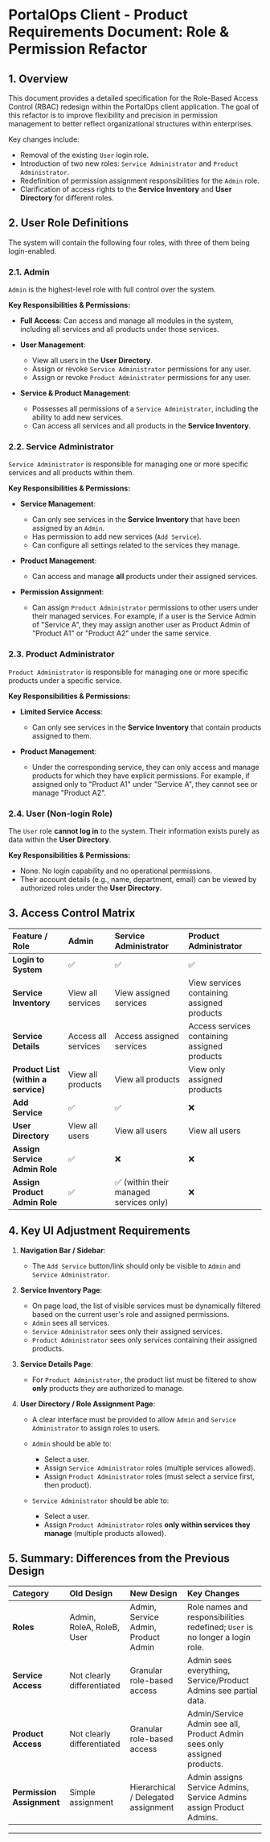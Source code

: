 # PortalOps Client - Product Requirements Document: Role & Permission Refactor

## 1. Overview

This document provides a detailed specification for the Role-Based Access Control (RBAC) redesign within the PortalOps client application. The goal of this refactor is to improve flexibility and precision in permission management to better reflect organizational structures within enterprises.

Key changes include:

* Removal of the existing `User` login role.
* Introduction of two new roles: `Service Administrator` and `Product Administrator`.
* Redefinition of permission assignment responsibilities for the `Admin` role.
* Clarification of access rights to the **Service Inventory** and **User Directory** for different roles.

## 2. User Role Definitions

The system will contain the following four roles, with three of them being login-enabled.

### 2.1. Admin

`Admin` is the highest-level role with full control over the system.

**Key Responsibilities & Permissions:**

* **Full Access**: Can access and manage all modules in the system, including all services and all products under those services.
* **User Management**:

  * View all users in the **User Directory**.
  * Assign or revoke `Service Administrator` permissions for any user.
  * Assign or revoke `Product Administrator` permissions for any user.
* **Service & Product Management**:

  * Possesses all permissions of a `Service Administrator`, including the ability to add new services.
  * Can access all services and all products in the **Service Inventory**.

### 2.2. Service Administrator

`Service Administrator` is responsible for managing one or more specific services and all products within them.

**Key Responsibilities & Permissions:**

* **Service Management**:

  * Can only see services in the **Service Inventory** that have been assigned by an `Admin`.
  * Has permission to add new services (`Add Service`).
  * Can configure all settings related to the services they manage.
* **Product Management**:

  * Can access and manage **all** products under their assigned services.
* **Permission Assignment**:

  * Can assign `Product Administrator` permissions to other users under their managed services.
    For example, if a user is the Service Admin of "Service A", they may assign another user as Product Admin of "Product A1" or "Product A2" under the same service.

### 2.3. Product Administrator

`Product Administrator` is responsible for managing one or more specific products under a specific service.

**Key Responsibilities & Permissions:**

* **Limited Service Access**:

  * Can only see services in the **Service Inventory** that contain products assigned to them.
* **Product Management**:

  * Under the corresponding service, they can only access and manage products for which they have explicit permissions.
    For example, if assigned only to "Product A1" under "Service A", they cannot see or manage "Product A2".

### 2.4. User (Non-login Role)

The `User` role **cannot log in** to the system. Their information exists purely as data within the **User Directory**.

**Key Responsibilities & Permissions:**

* None. No login capability and no operational permissions.
* Their account details (e.g., name, department, email) can be viewed by authorized roles under the **User Directory**.

## 3. Access Control Matrix

| Feature / Role                      | Admin               | Service Administrator                  | Product Administrator                        |
| :---------------------------------- | :------------------ | :------------------------------------- | :------------------------------------------- |
| **Login to System**                 | ✅                   | ✅                                      | ✅                                            |
| **Service Inventory**               | View all services   | View assigned services                 | View services containing assigned products   |
| **Service Details**                 | Access all services | Access assigned services               | Access services containing assigned products |
| **Product List (within a service)** | View all products   | View all products                      | View only assigned products                  |
| **Add Service**                     | ✅                   | ✅                                      | ❌                                            |
| **User Directory**                  | View all users      | View all users                         | View all users                               |
| **Assign Service Admin Role**       | ✅                   | ❌                                      | ❌                                            |
| **Assign Product Admin Role**       | ✅                   | ✅ (within their managed services only) | ❌                                            |

## 4. Key UI Adjustment Requirements

1. **Navigation Bar / Sidebar**:

   * The `Add Service` button/link should only be visible to `Admin` and `Service Administrator`.

2. **Service Inventory Page**:

   * On page load, the list of visible services must be dynamically filtered based on the current user's role and assigned permissions.
   * `Admin` sees all services.
   * `Service Administrator` sees only their assigned services.
   * `Product Administrator` sees only services containing their assigned products.

3. **Service Details Page**:

   * For `Product Administrator`, the product list must be filtered to show **only** products they are authorized to manage.

4. **User Directory / Role Assignment Page**:

   * A clear interface must be provided to allow `Admin` and `Service Administrator` to assign roles to users.
   * `Admin` should be able to:

     * Select a user.
     * Assign `Service Administrator` roles (multiple services allowed).
     * Assign `Product Administrator` roles (must select a service first, then product).
   * `Service Administrator` should be able to:

     * Select a user.
     * Assign `Product Administrator` roles **only within services they manage** (multiple products allowed).

## 5. Summary: Differences from the Previous Design

| Category                  | Old Design                 | New Design                          | Key Changes                                                                  |
| :------------------------ | :------------------------- | :---------------------------------- | :--------------------------------------------------------------------------- |
| **Roles**                 | Admin, RoleA, RoleB, User  | Admin, Service Admin, Product Admin | Role names and responsibilities redefined; `User` is no longer a login role. |
| **Service Access**        | Not clearly differentiated | Granular role-based access          | Admin sees everything, Service/Product Admins see partial data.              |
| **Product Access**        | Not clearly differentiated | Granular role-based access          | Admin/Service Admin see all, Product Admin sees only assigned products.      |
| **Permission Assignment** | Simple assignment          | Hierarchical / Delegated assignment | Admin assigns Service Admins, Service Admins assign Product Admins.          |

---

